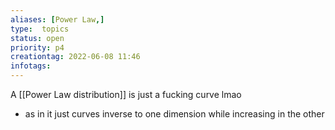 ```yaml
---
aliases: [Power Law,]
type:  topics
status: open
priority: p4
creationtag: 2022-06-08 11:46
infotags:
---
```


A [[Power Law distribution]] is just a fucking curve lmao
- as in it just curves inverse to one dimension while increasing in the other
